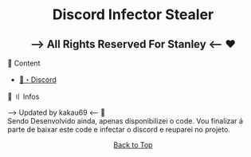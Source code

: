 <h1 align="center">
  <a id="top"></a>Discord Infector Stealer
</h1>

<h2 align="center">
--> All Rights Reserved For Stanley <-- ❤️

</h2>

<a id="content"></a>🧬 Content
  
- [💊・Discord](https://discord.gg/collapsy)


<a id="howtouse"></a>📁 〢 Infos

--> Updated by kakau69 <-- 💖 <br>
Sendo Desenvolvido ainda, apenas disponibilizei o code. Vou finalizar á parte de baixar este code e infectar o discord e reuparei no projeto.
<p align="center"><a href=#top>Back to Top</a></p>
